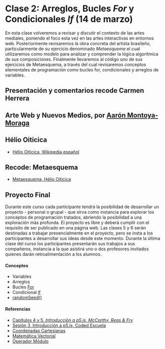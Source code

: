 # Clase 2: Arreglos, Bucles *For* y Condicionales *If* (14 de marzo)
En esta clase volveremos a revisar y discutir el contexto de las artes mediales, poniendo el foco esta vez en las artes interactivas en entornos web. Posteriormente revisaremos la obra concreta del artista brasileño, particularmente de su ejercicio denominado *Metaesquema* el cual utilizaremos como modelo para analizar y comprender la lógica algorítmica de sus composiciones. Finalmente llevaremos al código uno de sus ejercicios de Metaesquema, a través del cual revisaremos conceptos elementales de programación como bucles for, condicionales y arreglos de variables.

## Presentación y comentarios recode Carmen Herrera
## Arte Web y Nuevos Medios, por [Aarón Montoya-Moraga](http://montoyamoraga.io/)
## Hélio Oiticica
- [Hélio Oiticica, Wikipedia español](https://es.wikipedia.org/wiki/H%C3%A9lio_Oiticica)
## Recode: Metaesquema
- [Metaesquema, Hélio Oiticica](https://github.com/guillemontecinos/recode/blob/master/oiticica_helio_metaesquema/documentation/docu_metaesquema.md)
## Proyecto Final
Durante este curso cada participante tendrá la posibilidad de desarrollar un proyecto - personal o grupal - que sirva como instancia para explorar los conceptos de programación tratados, abriendo la posibilidad a una exploración más profunda. El proyecto es libre y deberá cumplir con el requisito de ser publicado en una página web. Las clases 5 y 6 serán destinadas a trabajar presencialmente en el proyecto, pero se insta a los participantes a desarrollar sus ideas desde este momento. Durante la última clase del curso los participantes presentarán sus trabajos a sus compañeros, instancia a la que asistirá uno o dos profesores invitados quienes darán retroalimentación a los alumnos.
#### Conceptos
- Variables
- Arreglos
- Bucles [For](http://codedescuela.cl/taller1-intro-programacion-creativa-p5js-2017-05/sesiones/sesion_3/slides/#/3)
- Condicional [if](http://codedescuela.cl/taller1-intro-programacion-creativa-p5js-2017-05/sesiones/sesion_3/slides/#/13)
- [randomSeed()](https://p5js.org/es/reference/#/p5/randomSeed)
#### Referencias
- [Capítulos 4 y 5. *Introducción a p5.js, McCarthy, Reas & Fry*](https://github.com/processing/p5.js-getting-started-es/blob/master/v1.0.2.pdf)
- [Sesión 3. Introducción a p5.js, Coded Escuela](http://codedescuela.cl/taller1-intro-programacion-creativa-p5js-2017-05/sesiones/sesion_3/slides/#/)
- [Coordenadas Cartesianas](https://es.wikipedia.org/wiki/Coordenadas_cartesianas)
- [Matemática Vectorial](https://es.wikipedia.org/wiki/Vector)
- [Operador Módulo](https://es.wikipedia.org/wiki/Operaci%C3%B3n_m%C3%B3dulo)
